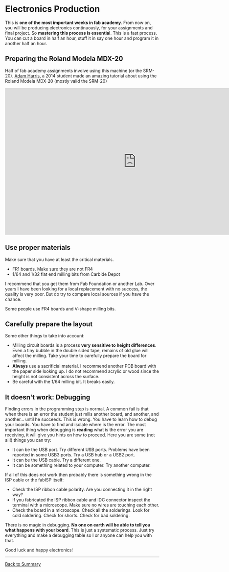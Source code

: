 # Electronics Production

This is **one of the most important weeks in fab academy**. From now on, you will be producing electronics continuously, for your assignments and final project. So **mastering this process is essential**. This is a fast process. You can cut a board in half an hour, stuff it in say one hour and program it in another half an hour.

## Preparing the Roland Modela MDX-20
Half of fab academy assignments involve using this machine (or the SRM-20). [Adam Harris](http://fabacademy.org/archives/2014/students/harris.adam/index.html), a 2014 student made an amazing tutorial about using the Roland Modela MDX-20 (mostly valid the SRM-20)

<iframe width="853" height="480" src="https://www.youtube-nocookie.com/embed/jkLJI8L7TUs?rel=0&amp;showinfo=0" frameborder="0" allowfullscreen></iframe>

## Use proper materials
Make sure that you have at least the critical materials.

* FR1 boards. Make sure they are not FR4
* 1/64 and 1/32 flat end milling bits from Carbide Depot

I recommend that you get them from Fab Foundation or another Lab. Over years I have been looking for a local replacement with no success, the quality is very poor. But do try to compare local sources if you have the chance.

Some people use FR4 boards and V-shape milling bits. 

## Carefully prepare the layout
Some other things to take into account:

* Milling circuit boards is a process **very sensitive to height differences**. Even a tiny bubble in the double sided tape, remains of old glue will affect the milling. Take your time to carefully prepare the board for milling.
* **Always** use a sacrificial material. I recommend another PCB board with the paper side looking up. I do not recommend acrylic or wood since the height is not consistent across the surface.
* Be careful with the 1/64 milling bit. It breaks easily.

## It doesn't work: Debugging
Finding errors in the programming step is normal. A common fail is that when there is an error the student just mills another board, and another, and another... until he succeeds. This is wrong. You have to learn how to debug your boards. You have to find and isolate where is the error. The most important thing when debugging is **reading** what is the error you are receiving, it will give you hints on how to proceed. Here you are some (not all!) things you can try:

* It can be the USB port. Try different USB ports. Problems have been reported in some USB3 ports. Try a USB hub or a USB2 port.
* It can be the USB cable. Try a different one.
* It can be something related to your computer. Try another computer.

If all of this does not work then probably there is something wrong in the ISP cable or the fabISP itself:

* Check the ISP ribbon cable polarity. Are you connecting it in the right way?
* If you fabricated the ISP ribbon cable and IDC connector inspect the terminal with a microscope. Make sure no wires are touching each other.
* Check the board in a microscope. Check all the solderings. Look for cold soldering. Check for shorts. Check for bad soldering.

There is no magic in debugging. **No one on earth will be able to tell you what happens with your board**. This is just a systematic process. Just try everything and make a debugging table so I or anyone can help you with that.

Good luck and happy electronics!

---
[Back to Summary](../summary.md)
